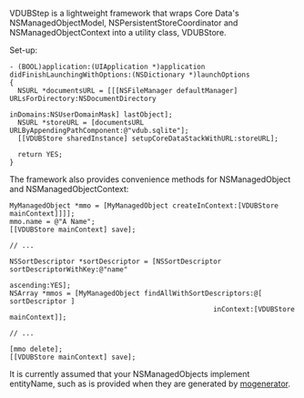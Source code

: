 VDUBStep is a lightweight framework that wraps Core Data's NSManagedObjectModel, NSPersistentStoreCoordinator and NSManagedObjectContext into a utility class, VDUBStore.

Set-up:

```
- (BOOL)application:(UIApplication *)application didFinishLaunchingWithOptions:(NSDictionary *)launchOptions 
{
  NSURL *documentsURL = [[[NSFileManager defaultManager] URLsForDirectory:NSDocumentDirectory 
  	                                                            inDomains:NSUserDomainMask] lastObject];
  NSURL *storeURL = [documentsURL URLByAppendingPathComponent:@"vdub.sqlite"];
  [[VDUBStore sharedInstance] setupCoreDataStackWithURL:storeURL];
  
  return YES;
}
```

The framework also provides convenience methods for NSManagedObject and NSManagedObjectContext:

```
MyManagedObject *mmo = [MyManagedObject createInContext:[VDUBStore mainContext]]]];
mmo.name = @"A Name";
[[VDUBStore mainContext] save];

// ...

NSSortDescriptor *sortDescriptor = [NSSortDescriptor sortDescriptorWithKey:@"name" 
                                                                 ascending:YES];
NSArray *mmos = [MyManagedObject findAllWithSortDescriptors:@[ sortDescriptor ] 
                                                  inContext:[VDUBStore mainContext]];

// ...

[mmo delete];
[[VDUBStore mainContext] save];
```

It is currently assumed that your NSManagedObjects implement entityName, such as is provided when they are generated by [mogenerator](https://github.com/rentzsch/mogenerator).
